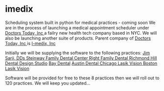 # imedix
Scheduling system built in python for medical practices - coming soon
We are in the process of launching a medical appointment scheduler under <a href="http://www.doctorstoday.com">Doctors Today, Inc  </a> a failry new health tech company based in NYC. We will also be launching another suite of products. Parent company of  <a href="http://www.doctorstoday.com">Doctors Today, Inc  </a> is  <a href="http://www.i-medix.com">I-medix, Inc  </a>

Initially we will be supplying the software to the following practices:
 <a href="http://www.dentistparkslope.com">Jim Sarji, DDs </a>
 <a href="http://www.alldentalneeds.com">Steinway Family Dental Center </a>
 <a href="http://www.rightfamilydentalny.com">Right Family Dental </a>
 <a href="http://www.richmondhilldds.com">Richmond Hill Dental Design Studio</a>
 <a href="http://www.baydental.com">Bay Dental</a>
  <a href="http://www.theforesthillsdentist.com">Austin Dental </a>
  <a href="http://www.chicagolasikvision.com">Chicago Lasik Vision </a>
  <a href="http://www.bostonlasikvision.com">Boston Lasik Vision </a>
  
  Software will be provided for free to these 8 practices then we will roll out to 120 practices.
  We will keep you updated...
  
  
  
    
